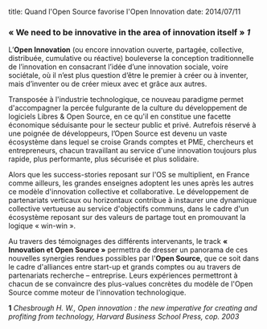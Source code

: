 title: Quand l'Open Source favorise l'Open Innovation
date: 2014/07/11


### « We need to be innovative in the area of innovation itself » *1*


L’**Open Innovation** (ou encore innovation ouverte, partagée, collective, distribuée, cumulative ou réactive) bouleverse 
la conception traditionnelle de l’innovation en consacrant l’idée d’une innovation sociale, voire sociétale, 
où il n’est plus question d’être le premier à créer ou à inventer, mais d’inventer ou de créer mieux avec et 
grâce aux autres.


Transposée à l'industrie technologique, ce nouveau paradigme permet d'accompagner la percée fulgurante de la
culture du développement de logiciels Libres & Open Source, en ce qu'il en constitue une facette économique 
séduisante pour le secteur public et privé. Autrefois réservé à une poignée de développeurs, l’Open Source est 
devenu un vaste écosystème dans lequel se croise Grands comptes et PME, chercheurs et entrepreneurs, chacun 
travaillant au service d'une innovation toujours plus rapide, plus performante, plus sécurisée et plus solidaire.


Alors que les success-stories reposant sur l'OS se multiplient, en France comme ailleurs, les grandes enseignes
adoptent les unes après les autres ce modèle d'innovation collective et collaborative. Le développement de 
partenariats verticaux ou horizontaux contribue à instaurer une dynamique collective vertueuse au service d'objectifs
communs, dans le cadre d'un écosystème reposant sur des valeurs de partage tout en promouvant la logique « win-win ».


Au travers des témoignages des différents intervenants, le track **« Innovation et Open Source »** permettra de dresser
un panorama de ces nouvelles synergies rendues possibles par l'**Open Source**, que ce soit dans le cadre d'alliances 
entre start-up et grands comptes ou au travers de partenariats recherche – entreprise. Leurs expériences permettront
à chacun de se convaincre des plus-values concrètes du modèle de l'Open Source comme moteur de l'innovation technologique.


**1** *Chesbrough H. W., Open innovation : the new imperative for creating and profiting from technology, Harvard Business School Press, cop. 2003*
